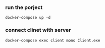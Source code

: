 ### run the porject

```
docker-compose up -d
```

### connect clinet with server

```
docker-compose exec client mono Client.exe
```
